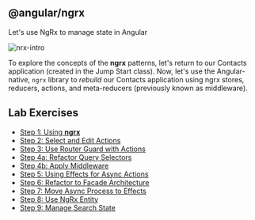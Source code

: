 ## @angular/ngrx

Let's use NgRx to manage state in Angular

![nrx-intro](https://cloud.githubusercontent.com/assets/210413/25602798/46c41d86-2ebc-11e7-94e8-ed0d0d07c6d5.jpg)

To explore the concepts of the **ngrx** patterns, let's return to our Contacts application (created in the Jump Start class). Now, let's use the Angular-native, `ngrx` library to *rebuild* our Contacts application using ngrx stores, reducers, actions, and meta-reducers (previously known as middleware).

## Lab Exercises

*  [Step 1: Using **ngrx**](step-1-use-ngrx.md)
*  [Step 2: Select and Edit Actions](step-2-select-and-edit.md)
*  [Step 3: Use Router Guard with Actions](step-3-create-contact-exists-guard.md)
*  [Step 4a: Refactor Query Selectors](step-4-extract-selectors-and-use-reselect.md)
*  [Step 4b: Apply Middleware](step-4b-apply-middleware.md)
*  [Step 5: Using Effects for Async Actions](step-5-async-with-effects.md)
*  [Step 6: Refactor to Facade Architecture](step-6-reactor-to-facade-architecture.md)
*  [Step 7: Move Async Process to Effects](step-7-improve-effects.md)
*  [Step 8: Use NgRx Entity](step-8-use-ngrx-entity.md)
*  [Step 9: Manage Search State](exercises/ngrx/step-9-restoring-search.md)


